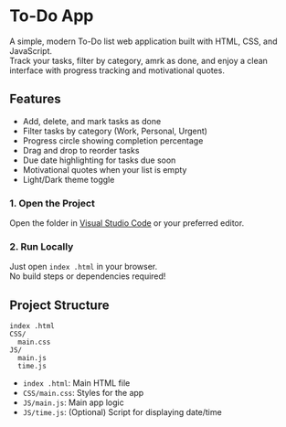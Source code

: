 # To-Do App

A simple, modern To-Do list web application built with HTML, CSS, and JavaScript.  
Track your tasks, filter by category, amrk as done, and enjoy a clean interface with progress tracking and motivational quotes.

## Features

- Add, delete, and mark tasks as done
- Filter tasks by category (Work, Personal, Urgent)
- Progress circle showing completion percentage
- Drag and drop to reorder tasks
- Due date highlighting for tasks due soon
- Motivational quotes when your list is empty
- Light/Dark theme toggle

### 1. Open the Project

Open the folder in [Visual Studio Code](https://code.visualstudio.com/) or your preferred editor.

### 2. Run Locally

Just open `index .html` in your browser.  
No build steps or dependencies required!

## Project Structure

```
index .html
CSS/
  main.css
JS/
  main.js
  time.js
```

- `index .html`: Main HTML file
- `CSS/main.css`: Styles for the app
- `JS/main.js`: Main app logic
- `JS/time.js`: (Optional) Script for displaying date/time
